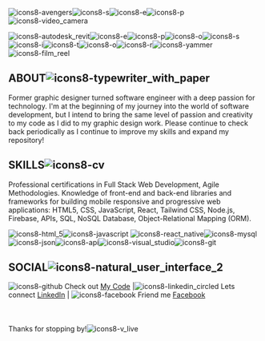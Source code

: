 ![icons8-avengers](https://user-images.githubusercontent.com/74195719/159434568-d78e1500-ead8-495b-87ba-c72f3977c6d6.png)![icons8-s](https://user-images.githubusercontent.com/74195719/159435564-7a6a77bf-3279-4747-86e2-0af3e20d54f1.png)![icons8-e](https://user-images.githubusercontent.com/74195719/159434444-94b39d92-3602-4663-a989-28de2f431250.png)![icons8-p](https://user-images.githubusercontent.com/74195719/159437766-c876a8bf-3bf3-4ade-96c8-7bca699b71fe.png)![icons8-video_camera](https://user-images.githubusercontent.com/74195719/160308042-0addf2cb-2d21-40c5-b00d-6ef4b251ba13.png)

![icons8-autodesk_revit](https://user-images.githubusercontent.com/74195719/159436798-b790e7f1-4d37-4ce2-97ce-370b0de4b15f.png)![icons8-e](https://user-images.githubusercontent.com/74195719/159438133-acd20147-16a0-4b1e-aaf6-efde5d30c93b.png)![icons8-p](https://user-images.githubusercontent.com/74195719/159437766-c876a8bf-3bf3-4ade-96c8-7bca699b71fe.png)![icons8-o](https://user-images.githubusercontent.com/74195719/160308206-20bb3d03-c5b8-4192-af80-3d5f53828731.png)![icons8-s](https://user-images.githubusercontent.com/74195719/160308354-4bddd1ad-5385-42c1-90e1-ee86ec4962e1.png)![icons8-i](https://user-images.githubusercontent.com/74195719/160308375-9e1c6e26-7736-4126-a5a7-9cc77dfc6dd8.png)![icons8-t](https://user-images.githubusercontent.com/74195719/160308422-7daa850c-93f8-4591-acb0-6cc67fd2512f.png)![icons8-o](https://user-images.githubusercontent.com/74195719/160308461-3fcff183-d918-4eea-8548-ca503e32a31a.png)![icons8-r](https://user-images.githubusercontent.com/74195719/160308495-5d01c23a-e4ac-400a-8e00-941c2cd9963f.png)![icons8-yammer](https://user-images.githubusercontent.com/74195719/160308550-ef7f5e5c-303a-4780-b587-d9cab42e4273.png)![icons8-film_reel](https://user-images.githubusercontent.com/74195719/160308107-fdb9e6b1-e152-48b3-99a5-45c7140924cb.png)


## ABOUT![icons8-typewriter_with_paper](https://user-images.githubusercontent.com/74195719/159443606-42b247e4-dbe3-4c00-ac17-cbe8e062dbe5.png)<br>
Former graphic designer turned software engineer with a deep passion for technology. I'm at the beginning of my journey into the world of software development, but I intend to bring the same level of passion and creativity to my code as I did to my graphic design work. Please continue to check back periodically as I continue to improve my skills and expand my repository!

## SKILLS![icons8-cv](https://user-images.githubusercontent.com/74195719/159444100-39465083-bb0e-47a0-907d-2d5f4db52ded.png) <br>
Professional certifications in Full Stack Web Development, Agile Methodologies. Knowledge of front-end and back-end libraries and frameworks for building mobile responsive and progressive web applications: HTML5, CSS, JavaScript, React, Tailwind CSS, Node.js, Firebase, APIs, SQL, NoSQL Database, Object-Relational Mapping (ORM).

![icons8-html_5](https://user-images.githubusercontent.com/74195719/159447717-960fb1e0-d64d-4c90-b842-a414104fb43f.png)![icons8-javascript](https://user-images.githubusercontent.com/74195719/159447973-263bffa9-b866-406a-bba0-570917b3b0d3.png) ![icons8-react_native](https://user-images.githubusercontent.com/74195719/159448103-3ef6efa7-9366-49a2-9f86-38ba9e25ed2d.png)![icons8-mysql](https://user-images.githubusercontent.com/74195719/159447857-3a767a48-af47-45b0-b10b-5b2df8f91656.png)![icons8-json](https://user-images.githubusercontent.com/74195719/159448327-89642364-571b-4799-b9fd-45829f8a644c.png)![icons8-api](https://user-images.githubusercontent.com/74195719/159448047-9745e0fd-46aa-497c-88e4-faab17b49274.png)![icons8-visual_studio](https://user-images.githubusercontent.com/74195719/159443002-4ebf98f3-f5e0-4b3e-9219-5c029437114c.png)![icons8-git](https://user-images.githubusercontent.com/74195719/160092997-bb419db9-5329-4dae-ab60-950ab95c5d53.png)

## SOCIAL![icons8-natural_user_interface_2](https://user-images.githubusercontent.com/74195719/159451075-ad3a8bee-1ecf-4c66-b6cc-2e4230484f4e.png) <br>

![icons8-github](https://user-images.githubusercontent.com/74195719/159452216-87a2a1e9-236b-4e39-832a-0330832694a2.png) Check out [My Code](https://www.ihzas.tech/) |![icons8-linkedin_circled](https://user-images.githubusercontent.com/74195719/159452162-f0137f3d-e51f-4bc5-800e-8d55cfe8d12f.png) Lets connect [LinkedIn](https://www.linkedin.com/in/asep-angga/) | ![icons8-facebook](https://user-images.githubusercontent.com/74195719/159452072-b4f920fd-9ace-4a45-b291-58286a497a87.png) Friend me [Facebook](https://www.facebook.com/angga.asep1)
<br>
<br>
<br>
<br>
Thanks for stopping by!![icons8-v_live](https://user-images.githubusercontent.com/74195719/160094493-77ff3e6c-0f3a-4d44-b4ca-7f076655fb72.png)
